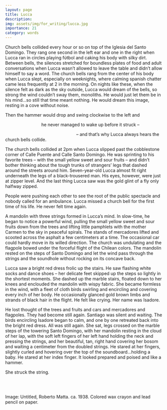 ```yaml
---
layout: page
title: Lucca
description: 
img: assets/img/for_writing/lucca.jpg
importance: 21
category: words
---
```


Church bells collided every hour or so on top of the Iglesia del Santo Domingo. They rang one second in the left ear and one in the right when Lucca ran in circles playing fύtbol and caking his body with silky dirt. Between bells, the silences stretched for boundless plates of food and adult conversations when Lucca wasn’t allowed to leave the table and didn’t allow himself to say a word. The church bells rang from the center of his body when Lucca slept, especially on weeknights, where calming spanish chatter came less frequently at 2 in the morning. On nights like these, when the silence felt as dark as the sky outside, Lucca would dream of the bells, so strong the wind couldn’t sway them, monoliths. He would just let them be in his mind…so still that time meant nothing. He would dream this image, resting in a cove without noise.

Then the hammer would drop and swing clockwise to the left and

&emsp;&emsp;&emsp;&emsp;&emsp;&emsp;&emsp;&emsp; he never managed to wake up before it struck –

&emsp;&emsp;&emsp;&emsp;&emsp;&emsp;&emsp;&emsp;&emsp;&emsp;&emsp;&emsp;&emsp;&emsp;&emsp;&emsp; – and that’s why Lucca always hears the church bells collide.
 
The church bells collided at 2pm when Lucca slipped past the cobblestone corner of Calle Puente and Calle Santo Domingo. He was sprinting to his favorite trees – with the small yellow sweet and sour fruits – and didn’t bother thinking about the tough trunks of strangers’ legs that dashed around the streets around him. Seven-year-old Lucca almost fit right underneath the legs of a black-trousered man. His eyes, however, were just at zipper level. And the last thing Lucca saw was the gold glint of a fly only halfway zipped.

People were pushing each other to see the root of the public spectacle and nobody called for an ambulance. Lucca missed a church bell for the first time of his life. He never felt time again.
 
A mandolin with three strings formed in Lucca’s mind. In slow-time, he began to notice a powerful wind, pulling the small yellow sweet and sour fruits down from the trees and lifting little pamphlets with the mother Carmen to the sky in peaceful spirals. The stands of mercadores lifted and scooted across the asphalt a few centimeters at a time. The occasional car could hardly move in its willed direction. The church was undulating and the flagpole bowed under the forceful flight of the Chilean colors. The mandolin rested on the steps of Santo Domingo and let the wind pass through the strings and the soundhole without rocking on its concave back.

Lucca saw a bright red dress frolic up the stairs. He saw flashing white socks and dance shoes – her delicate feet skipped up the steps so lightly in the shortest moments. She dashed up the marble stairs, floated down to her knees and enclouded the mandolin with wispy fabric. She became formless in the wind, with a fleet of cloth birds swirling and encircling and covering every inch of her body. He occasionally glanced gold brown limbs and strands of black hair in the flight. He felt like crying. Her name was Isadore.

He lost thought of the trees and fruits and cars and mercadores and flagpoles. They had become still again. Santiago was silent and waiting. The birds encircling Isadore began to calm, and one by one retreated back into the bright red dress. All was still again. She sat, legs crossed on the marble steps of the towering Santo Domingo, with her mandolin resting in the cloud of her lap, with the soft left fingers of her left hand holding the neck and pressing the strings, and her beautiful, tan, right hand covering her bosom and waiting a centimeter from the doubled strings. He stared at her fingers, slightly curled and hovering over the top of the soundboard…holding a baby. He stared at her index finger. It looked prepared and poised and like a hammer.

She struck the string.

<br/><br/>

Image: Untitled, Roberto Matta. ca. 1938. Colored wax crayon and lead pencil on paper. 